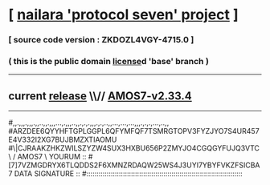 
# [ [nailara 'protocol seven' project](http://nailara.network/) ]

### [ source code version : ZKDOZL4VGY-4715.0 ]

### ( this is the public domain [license](../license)d 'base' branch )
---
## current [release](https://github.com/nailara-technologies/protocol-7/releases) \\\\// [AMOS7-v2.33.4](https://github.com/nailara-technologies/protocol-7/releases/tag/AMOS7-v2.33.4)
---

#,,.,,,.,,,.,,..,,.,,,...,.,,,..,,.,.,.,,,.,.,..,,...,...,...,,,.,.,.,...,..,,
#ARZDEE6QYYHFTGPLGGPL6QFYMFQF7TSMRGTOPV3FYZJYO7S4UR457E4V332I2XG7BUJBMZXTIAOMU
#\\\|CJRAAKZHKZWILSZYZW4SUX3HXBU656P2ZMYJO4CGQGYFUJQ3VTC \ / AMOS7 \ YOURUM ::
#\[7]7VZMGDRYX6TLQDDS2F6XMNZRDAQW25WS4J3UYI7YBYFVKZFSICBA 7  DATA SIGNATURE ::
#:::::::::::::::::::::::::::::::::::::::::::::::::::::::::::::::::::::::::::::
